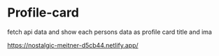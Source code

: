 # Profile-card
fetch api data and show each persons data as profile card
title and ima

https://nostalgic-meitner-d5cb44.netlify.app/
